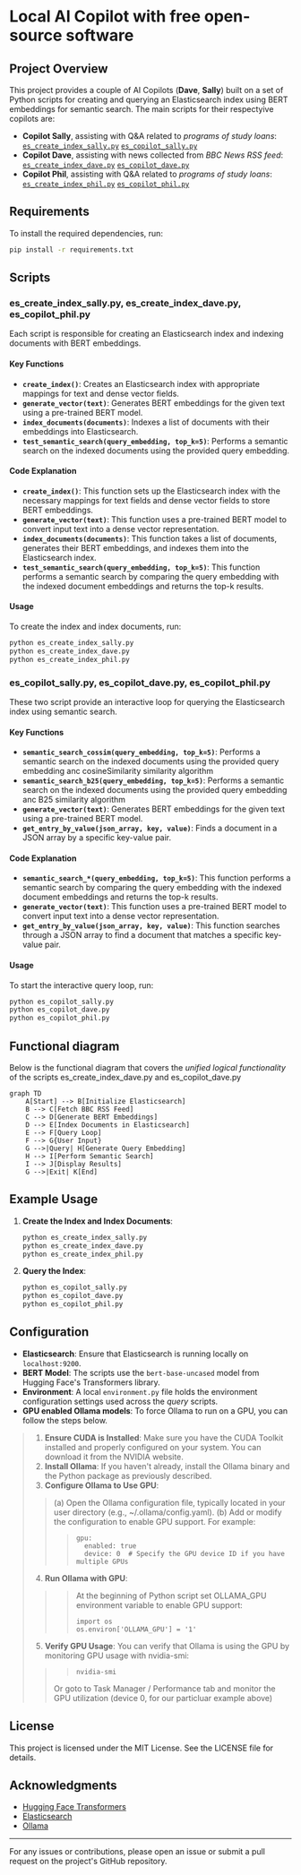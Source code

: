 # Local AI Copilot with free open-source software

## Project Overview

This project provides a couple of AI Copilots (<b>Dave</b>, <b>Sally</b>) built on a set of Python scripts for creating and querying an Elasticsearch index using BERT embeddings for semantic search. The main scripts for their respectyive copilots are:
* <b> Copilot Sally</b>, assisting with Q&A related to <i>programs of study loans</i>: 
   [`es_create_index_sally.py`](es_create_index_sally.py)
   [`es_copilot_sally.py`](es_copilot_sally.py)
* <b> Copilot Dave</b>, assisting with news collected from <i>BBC News RSS feed</i>:    
   [`es_create_index_dave.py`](es_create_index_dave.py)
   [`es_copilot_dave.py`](es_copilot_dave.py)
* <b> Copilot Phil</b>, assisting with Q&A related to <i>programs of study loans</i>:     
   [`es_create_index_phil.py`](es_create_index_dave.py)
   [`es_copilot_phil.py`](es_copilot_dave.py)

## Requirements

To install the required dependencies, run:

``` sh
pip install -r requirements.txt
```

## Scripts

### es\_create\_index\_sally.py, es\_create\_index\_dave.py, es\_copilot\_phil.py

Each script is responsible for creating an Elasticsearch index and indexing documents with BERT embeddings.

#### Key Functions

* <b>`create_index()`</b>: Creates an Elasticsearch index with appropriate mappings for text and dense vector fields.
* <b>`generate_vector(text)`</b>: Generates BERT embeddings for the given text using a pre-trained BERT model.
* <b>`index_documents(documents)`</b>: Indexes a list of documents with their embeddings into Elasticsearch.
* <b>`test_semantic_search(query_embedding, top_k=5)`</b>: Performs a semantic search on the indexed documents using the provided query embedding.

#### Code Explanation

* <b>`create_index()`</b>: This function sets up the Elasticsearch index with the necessary mappings for text fields and dense vector fields to store BERT embeddings.
* <b>`generate_vector(text)`</b>: This function uses a pre-trained BERT model to convert input text into a dense vector representation.
* <b>`index_documents(documents)`</b>: This function takes a list of documents, generates their BERT embeddings, and indexes them into the Elasticsearch index.
* <b>`test_semantic_search(query_embedding, top_k=5)`</b>: This function performs a semantic search by comparing the query embedding with the indexed document embeddings and returns the top-k results.

#### Usage

To create the index and index documents, run:

``` sh
python es_create_index_sally.py
python es_create_index_dave.py
python es_create_index_phil.py
```

### es\_copilot\_sally.py, es\_copilot\_dave.py, es\_copilot\_phil.py

These two script provide an interactive loop for querying the Elasticsearch index using semantic search.

#### Key Functions

* <b>`semantic_search_cossim(query_embedding, top_k=5)`</b>: Performs a semantic search on the indexed documents using the provided query embedding anc cosineSimilarity similarity algorithm
* <b>`semantic_search_b25(query_embedding, top_k=5)`</b>: Performs a semantic search on the indexed documents using the provided query embedding anc B25 similarity algorithm
* <b>`generate_vector(text)`</b>: Generates BERT embeddings for the given text using a pre-trained BERT model.
* <b>`get_entry_by_value(json_array, key, value)`</b>: Finds a document in a JSON array by a specific key-value pair.

#### Code Explanation

* <b>`semantic_search_*(query_embedding, top_k=5)`</b>: This function performs a semantic search by comparing the query embedding with the indexed document embeddings and returns the top-k results.
* <b>`generate_vector(text)`</b>: This function uses a pre-trained BERT model to convert input text into a dense vector representation.
* <b>`get_entry_by_value(json_array, key, value)`</b>: This function searches through a JSON array to find a document that matches a specific key-value pair.

#### Usage

To start the interactive query loop, run:

``` sh
python es_copilot_sally.py
python es_copilot_dave.py
python es_copilot_phil.py
```

## Functional diagram

Below is the functional diagram that covers the <i>unified logical functionality</i> of the scripts es\_create\_index\_dave.py and  es\_copilot\_dave.py

``` mermaid
graph TD
    A[Start] --> B[Initialize Elasticsearch]
    B --> C[Fetch BBC RSS Feed]
    C --> D[Generate BERT Embeddings]
    D --> E[Index Documents in Elasticsearch]
    E --> F[Query Loop]
    F --> G{User Input}
    G -->|Query| H[Generate Query Embedding]
    H --> I[Perform Semantic Search]
    I --> J[Display Results]
    G -->|Exit| K[End]
```

## Example Usage

1. **Create the Index and Index Documents**:
   ```sh
   python es_create_index_sally.py
   python es_create_index_dave.py
   python es_create_index_phil.py
   ```

2. **Query the Index**:

   ``` sh
   python es_copilot_sally.py
   python es_copilot_dave.py
   python es_copilot_phil.py
   ```

## Configuration

* **Elasticsearch**: Ensure that Elasticsearch is running locally on `localhost:9200`.
* **BERT Model**: The scripts use the `bert-base-uncased` model from Hugging Face's Transformers library.
* **Environment**: A local `environment.py` file holds the environment configuration settings used across the *query* scripts.
* **GPU enabled Ollama models**: To force Ollama to run on a GPU, you can follow the steps below.
> 1. **Ensure CUDA is Installed**: Make sure you have the CUDA Toolkit installed and properly configured on your system. You can download it from the NVIDIA website.
> 2. **Install Ollama**: If you haven't already, install the Ollama binary and the Python package as previously described.
> 3. **Configure Ollama to Use GPU**: 
>> (a) Open the Ollama configuration file, typically located in your user directory (e.g., ~/.ollama/config.yaml).
>> (b) Add or modify the configuration to enable GPU support. For example:
   >>> ```
   >>> gpu:
   >>>   enabled: true
   >>>   device: 0  # Specify the GPU device ID if you have multiple GPUs
   >>> ```
> 4. **Run Ollama with GPU**:
>>> At the beginning of Python script set OLLAMA_GPU environment variable to enable GPU support:
   >>> ```
   >>> import os
   >>> os.environ['OLLAMA_GPU'] = '1'
   >>> ```
> 5. **Verify GPU Usage**: You can verify that Ollama is using the GPU by monitoring GPU usage with nvidia-smi:
   >>> ```
   >>> nvidia-smi
   >>> ```
>> Or goto to Task Manager / Performance tab and monitor the GPU utilization (device 0, for our particluar example above)  

## License

This project is licensed under the MIT License. See the LICENSE file for details.

## Acknowledgments

* [Hugging Face Transformers](https://github.com/huggingface/transformers)
* [Elasticsearch](https://www.elastic.co/elasticsearch/)
* [Ollama](https://www.ollama.com)

- - -

For any issues or contributions, please open an issue or submit a pull request on the project's GitHub repository.

```

```
